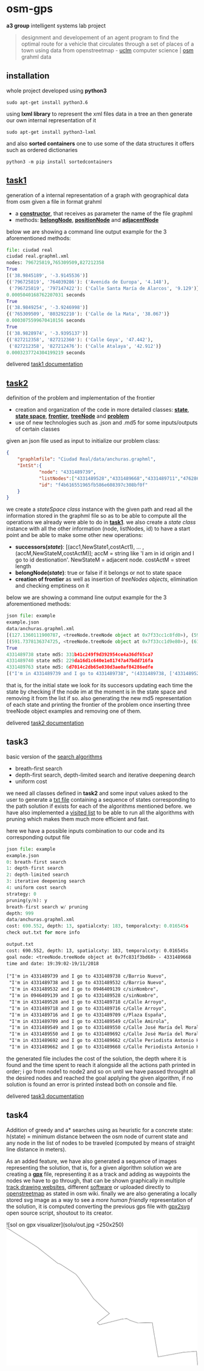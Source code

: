 # osm-gps
**a3 group** intelligent systems lab project  
> designment and developement of an agent program to find the optimal route for a vehicle that circulates through a set of places of a town using data from openstreetmap - [uclm](https://www.uclm.es/) computer science | [osm](https://www.openstreetmap.org) grahml data

## installation
whole project developed using **python3**
```
sudo apt-get install python3.6
```

using **lxml library** to represent the xml files data in a tree an then generate our own internal representation of it
```
sudo apt-get install python3-lxml
```

and also **sorted containers** one to use some of the data structures it offers such as ordered dictionaries
```
python3 -m pip install sortedcontainers
```

## [task1](/reqs/task1.pdf)
generation of a internal representation of a graph with geographical data from osm
given a file in format grahml
- a **[constructor][i5]**, that receives as parameter the name of the file graphml
- methods: **[belongNode][i6]**, **[positionNode][i7]** and **[adjacentNode][i8]**

below we are showing a command line output example for the 3 aforementioned methods:

```python
file: ciudad real
ciudad real.graphml.xml
nodes: 796725819,765309509,827212358
True
[('38.9845189', '-3.9145536')]
{('796725819', '764039286'): ('Avenida de Europa', '4.148'),
 ('796725819', '797147422'): ('Calle Santa María de Alarcos', '9.129')}
0.0005040168762207031 seconds
True
[('38.9849254', '-3.9246998')]
{('765309509', '803292210'): ('Calle de la Mata', '38.067')}
0.0003075599670410156 seconds
True
[('38.9828974', '-3.9395137')]
{('827212358', '827212360'): ('Calle Goya', '47.442'),
 ('827212358', '827212476'): ('Calle Atalaya', '42.912')}
0.0003237724304199219 seconds
```
delivered [task1 documentation](/docs/task1.pdf)  

## [task2](/reqs/task2.pdf)
definition of the problem and implementation of the frontier
- creation and organization of the code in more detailed classes: **[state][i10]**, **[state space][i11]**, **[frontier][i14]**, **[treeNode][i13]** and **[problem][i12]**
- use of new technologies such as .json and .md5 for some inputs/outputs of certain classes  

given an json file used as input to initialize our problem class:
```json
{
	"graphlmfile": "Ciudad Real/data/anchuras.graphml",
	"IntSt":{
			"node": "4331489739",
			"listNodes":["4331489528","4331489668","4331489711","4762868815","4928063625"],
			"id": "f4b616551965fb586e608397c308bf0f"
	}
}
```
we create a *stateSpace class* instance with the given path and read all the information stored in the graphml file so as to be able to compute all the operations we already were able to do in **[task1](/reqs/task1.pdf)**. we also create a *state class* instance with all the other information (node, listNodes, id) to have a start point and be able to make some other new operations:
- **successors(*state*)**: [(acc1,NewState1,costAct1), ... ,(accM,NewStateM,costActM)]; accM = string like 'I am in id origin and I go to id destionation'. NewStateM = adjacent node. costActM = street length
- **belongNode(*state*)**: true or false if it belongs or not to state space
- **creation of frontier** as well as insertion of *treeNodes objects*, elimination and checking emptiness on it

below we are showing a command line output example for the 3 aforementioned methods:
```python
json file: example
example.json
data/anchuras.graphml.xml
[(127.1360111900787, <treeNode.treeNode object at 0x7f33cc1c8fd0>), (591.7378136374725, <treeNode.treeNode object at 0x7f33cc1d9e80>), (612.2393770939552, <treeNode.treeNode object at 0x7f33cc1d9e10>)]
[(591.7378136374725, <treeNode.treeNode object at 0x7f33cc1d9e80>), (612.2393770939552, <treeNode.treeNode object at 0x7f33cc1d9e10>)]
True
4331489738 state md5: 331b41c249f9d392954ce4a36df65ca7
4331489740 state md5: 229da16d1c640e1e81747a47bdd716fa
4331489763 state md5: 6d7014c2db65e030d3ae0af84286edfe
[("I'm in 4331489739 and I go to 4331489738", "(4331489738, ['4331489528', '4331489668', '4331489711', '4762868815', '4928063625'])", '48.137'), ("I'm in 4331489739 and I go to 4331489740", "(4331489740, ['4331489528', '4331489668', '4331489711', '4762868815', '4928063625'])", '108.841'), ("I'm in 4331489739 and I go to 4331489763", "(4331489763, ['4331489528', '4331489668', '4331489711', '4762868815', '4928063625'])", '63.11')]
```
that is, for the initial state we look for its succesors updating each time the state by checking if the node im at the moment is in the state space and removing it from the list if so. also generating the new md5 representation of each state and printing the frontier of the problem once inserting three treeNode object examples and removing one of them.

delivered [task2 documentation](/docs/task2.pdf)

## task3
basic version of the [search algorithms][i15]
- breath-first search
- depth-first search, depth-limited search and iterative deepening dearch
- uniform cost

we need all classes defined in **task2** and some input values asked to the user to generate a [txt file][i16] containing a sequence of states corresponding to the path solution if exists for each of the algorithms mentioned before. we have also implemented a [visited list][i17] to be able to run all the algorithms with pruning which makes them much more efficient and fast.

here we have a possible inputs combination to our code and its corresponding output file

```python
json file: example
example.json
0: breath-first search
1: depth-first search
2: depth-limited search
3: iterative deepening search
4: uniform cost search
strategy: 0
pruning(y/n): y
breath-first search w/ pruning
depth: 999
data/anchuras.graphml.xml
cost: 690.552, depth: 13, spatialcxty: 183, temporalcxty: 0.016545s
check out.txt for more info
```

```txt
output.txt
cost: 690.552, depth: 13, spatialcxty: 183, temporalcxty: 0.016545s
goal node: <treeNode.treeNode object at 0x7fc831f3bd68> - 4331489668
time and date: 19:39:02-19/11/2018

["I'm in 4331489739 and I go to 4331489738 c/Barrio Nuevo",
 "I'm in 4331489738 and I go to 4331489532 c/Barrio Nuevo",
 "I'm in 4331489532 and I go to 0946409139 c/sinNombre",
 "I'm in 0946409139 and I go to 4331489528 c/sinNombre",
 "I'm in 4331489528 and I go to 4331489718 c/Calle Arroyo",
 "I'm in 4331489718 and I go to 4331489716 c/Calle Arroyo",
 "I'm in 4331489716 and I go to 4331489709 c/Plaza España",
 "I'm in 4331489709 and I go to 4331489549 c/Calle Amirola",
 "I'm in 4331489549 and I go to 4331489550 c/Calle José María del Moral",
 "I'm in 4331489550 and I go to 4331489692 c/Calle José María del Moral",
 "I'm in 4331489692 and I go to 4331489662 c/Calle Periodista Antonio Herrero",
 "I'm in 4331489662 and I go to 4331489668 c/Calle Periodista Antonio Herrero"]
```
the generated file includes the cost of the solution, the depth where it is found and the time spent to reach it alongside all the actions path printed in order; i go from node1 to node2 and so on until we have passed throught all the desired nodes and reached the goal applying the given algorithm, if no solution is found an error is printed instead both on console and file.

delivered [task3 documentation](/docs/task3.pdf)

## task4

Addition of greedy and a* searches using as heuristic for a concrete state: h(state) = minimum distance between the osm node of current state and any node in the list of nodes to be traveled (computed by means of straight line distance in meters).

As an added feature, we have also generated a sequence of images representing the solution, that is, for a given algorithm solution we are creating a **[gpx][i18]** file, representing it as a track and adding as waypoints the nodes we have to go through, that can be shown graphically in multiple [track drawing websites][i19], different [software][i20] or uploaded directly to [openstreetmap][i22] as stated in osm wiki. finally we are also generating a locally stored svg image as a way to see a _more human friendly_ representation of the solution, it is computed converting the previous gps file with [gpx2svg][i21] open source script, shoutout to its creator.

![sol on gpx visualizer](solu/out.jpg =250x250) 
![svg sol](solu/out.svg)

[i5]: https://github.com/jupcan/osm-gps/issues/5
[i6]: https://github.com/jupcan/osm-gps/issues/6
[i7]: https://github.com/jupcan/osm-gps/issues/7
[i8]: https://github.com/jupcan/osm-gps/issues/8
[i10]: https://github.com/jupcan/osm-gps/issues/10
[i11]: https://github.com/jupcan/osm-gps/issues/11
[i12]: https://github.com/jupcan/osm-gps/issues/12
[i13]: https://github.com/jupcan/osm-gps/issues/13
[i14]: https://github.com/jupcan/osm-gps/issues/14
[i15]: https://github.com/jupcan/osm-gps/issues/19
[i16]: https://github.com/jupcan/osm-gps/issues/20
[i17]: https://github.com/jupcan/osm-gps/issues/22
[i18]: https://wiki.openstreetmap.org/wiki/GPX
[i19]: https://wiki.openstreetmap.org/wiki/Track_drawing_websites
[i20]: https://wiki.openstreetmap.org/wiki/Software
[i21]: https://nasauber.de/opensource/gpx2svg/
[i22]: https://www.openstreetmap.org
